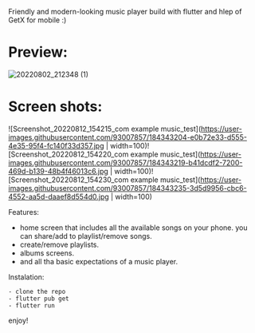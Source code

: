 Friendly and modern-looking music player build with flutter and hlep of GetX for mobile :)

# Preview:

![20220802_212348 (1)](https://user-images.githubusercontent.com/93007857/182433841-4d4598b2-338b-4610-bcd2-c36e544aa6a1.gif)

# Screen shots:

![Screenshot_20220812_154215_com example music_test](https://user-images.githubusercontent.com/93007857/184343204-e0b72e33-d555-4e35-95f4-fc140f33d357.jpg | width=100)![Screenshot_20220812_154220_com example music_test](https://user-images.githubusercontent.com/93007857/184343219-b41dcdf2-7200-469d-b139-48b4f46013c6.jpg  | width=100)![Screenshot_20220812_154230_com example music_test](https://user-images.githubusercontent.com/93007857/184343235-3d5d9956-cbc6-4552-aa5d-daaef8d554d0.jpg  | width=100)

Features:
- home screen that includes all the available songs on your phone. you can share/add to playlist/remove songs.
- create/remove playlists.
- albums screens.
- and all tha basic expectations of a music player.

Instalation:
```
- clone the repo
- flutter pub get
- flutter run
```
enjoy!
